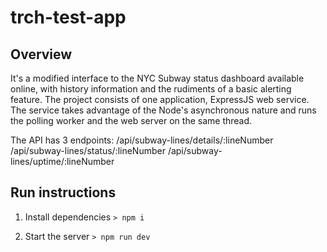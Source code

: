 # trch-test-app
## Overview 
It's a modified interface to the NYC Subway status dashboard available online,
with history information and the rudiments of a basic alerting feature. 
The project consists of one application, ExpressJS web service. 
The service takes advantage of the Node's asynchronous nature and runs 
the polling worker and the web server on the same thread.

The API has 3 endpoints:
/api/subway-lines/details/:lineNumber
/api/subway-lines/status/:lineNumber
/api/subway-lines/uptime/:lineNumber

## Run instructions
1. Install dependencies
	`> npm i`

2. Start the server
	`> npm run dev`
